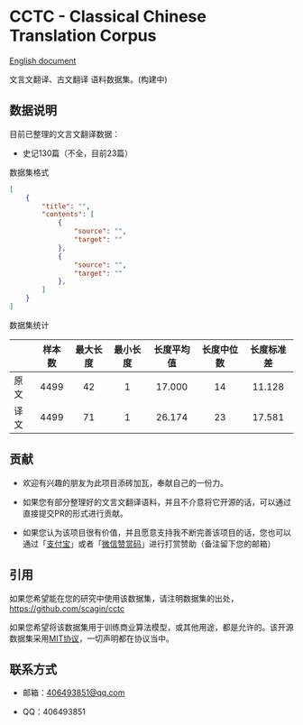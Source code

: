 # CCTC - Classical Chinese Translation Corpus

[English document](./README.EN.md)

文言文翻译、古文翻译 语料数据集。(构建中)

## 数据说明

目前已整理的文言文翻译数据：

- 史记130篇（不全，目前23篇）

数据集格式

```json
[
    {
        "title": "",
        "contents": [
            {
                "source": "",
                "target": ""
            },
            {
                "source": "",
                "target": ""
            },
        ]
    }
]
```

数据集统计

|    |样本数|最大长度|最小长度|长度平均值|长度中位数|长度标准差|
|----|:---:|:------:|:-----:|:-------:|:-------:|:-------:|
|原文|4499  |42     |1      |17.000   |14      |11.128    |
|译文|4499  |71     |1      |26.174   |23      |17.581    |

## 贡献

- 欢迎有兴趣的朋友为此项目添砖加瓦，奉献自己的一份力。

- 如果您有部分整理好的文言文翻译语料，并且不介意将它开源的话，可以通过直接提交PR的形式进行贡献。

- 如果您认为该项目很有价值，并且愿意支持我不断完善该项目的话，您也可以通过「[支付宝](./static/alipay.jpg)」或者「[微信赞赏码](./static/wechat.jpg)」进行打赏赞助（备注留下您的邮箱）

## 引用

如果您希望能在您的研究中使用该数据集，请注明数据集的出处，https://github.com/scagin/cctc

如果您希望将该数据集用于训练商业算法模型，或其他用途，都是允许的。该开源数据集采用[MIT协议](.LICENSE)，一切声明都在协议当中。

## 联系方式

- 邮箱：406493851@qq.com

- QQ：406493851

